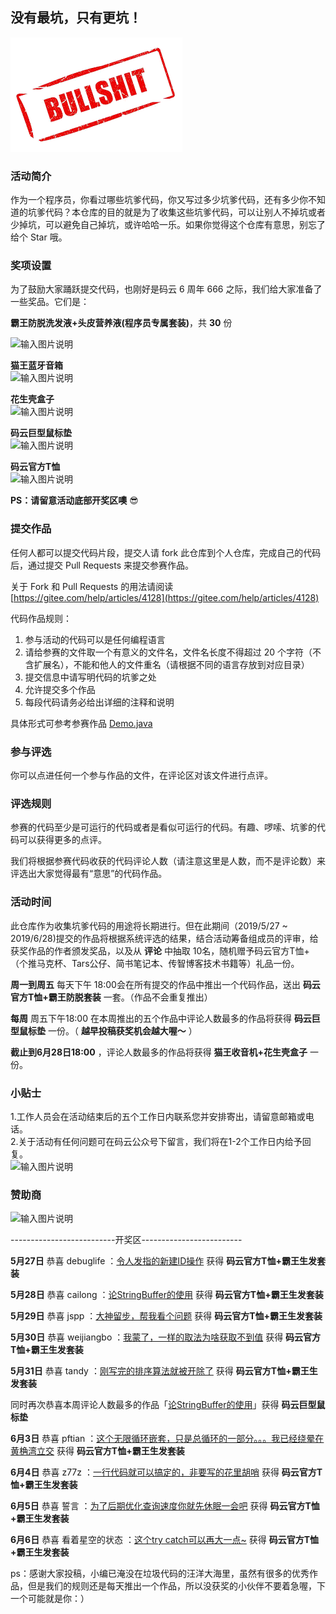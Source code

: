 ## 没有最坑，只有更坑！

![bullshit](resource/bullshit.png)

### 活动简介

作为一个程序员，你看过哪些坑爹代码，你又写过多少坑爹代码，还有多少你不知道的坑爹代码？本仓库的目的就是为了收集这些坑爹代码，可以让别人不掉坑或者少掉坑，可以避免自己掉坑，或许哈哈一乐。如果你觉得这个仓库有意思，别忘了给个 Star 哦。


### 奖项设置

为了鼓励大家踊跃提交代码，也刚好是码云 6 周年 666 之际，我们给大家准备了一些奖品。它们是：
  
 **霸王防脱洗发液+头皮营养液(程序员专属套装)**，共 **30** 份

![输入图片说明](https://images.gitee.com/uploads/images/2019/0520/154609_e88c976b_1899542.png "200-霸王洗发水.png")

 **猫王蓝牙音箱**   
![输入图片说明](https://images.gitee.com/uploads/images/2019/0524/104605_3b1116be_1899542.jpeg "300-猫王收音机.jpg")

 **花生壳盒子**   
![输入图片说明](https://images.gitee.com/uploads/images/2019/0524/104631_a035813f_1899542.png "200-400花生壳盒子.png")

 **码云巨型鼠标垫**   
![输入图片说明](https://images.gitee.com/uploads/images/2019/0514/150323_f40a68bf_1899542.jpeg "200鼠标垫.jpg")

 **码云官方T恤**   
![输入图片说明](https://images.gitee.com/uploads/images/2019/0514/150102_d100ec5d_1899542.png "200T.png")   
   

 **PS：请留意活动底部开奖区噢**    :sunglasses:     
  
 

### 提交作品

任何人都可以提交代码片段，提交人请 fork 此仓库到个人仓库，完成自己的代码后，通过提交 Pull Requests 来提交参赛作品。 

关于 Fork 和 Pull Requests 的用法请阅读 [https://gitee.com/help/articles/4128](https://gitee.com/help/articles/4128)

代码作品规则：

1. 参与活动的代码可以是任何编程语言
2. 请给参赛的文件取一个有意义的文件名，文件名长度不得超过 20 个字符（不含扩展名），不能和他人的文件重名（请根据不同的语言存放到对应目录）
3. 提交信息中请写明代码的坑爹之处
4. 允许提交多个作品
5. 每段代码请务必给出详细的注释和说明

具体形式可参考参赛作品 [Demo.java](java/Demo.java)


### 参与评选

你可以点进任何一个参与作品的文件，在评论区对该文件进行点评。
 

### 评选规则

参赛的代码至少是可运行的代码或者是看似可运行的代码。有趣、啰嗦、坑爹的代码可以获得更多的点评。

我们将根据参赛代码收获的代码评论人数（请注意这里是人数，而不是评论数）来评选出大家觉得最有“意思”的代码作品。  

### 活动时间

此仓库作为收集坑爹代码的用途将长期进行。但在此期间（2019/5/27 ~ 2019/6/28)提交的作品将根据系统评选的结果，结合活动筹备组成员的评审，给获奖作品的作者颁发奖品，以及从 **评论** 中抽取 10名，随机赠予码云官方T恤+（个推马克杯、Tars公仔、简书笔记本、传智博客技术书籍等）礼品一份。

 

 **周一到周五** 每天下午 18:00会在所有提交的作品中推出一个代码作品，送出 **码云官方T恤+霸王防脱套装** 一套。（作品不会重复推出） 
   
   
 **每周** 周五下午18:00 在本周推出的五个作品中评论人数最多的作品将获得 **码云巨型鼠标垫** 一份。（ **越早投稿获奖机会越大喔～** ）
  
  
 **截止到6月28日18:00** ，评论人数最多的作品将获得 **猫王收音机+花生壳盒子** 一份。


  
###  小贴士
 1.工作人员会在活动结束后的五个工作日内联系您并安排寄出，请留意邮箱或电话。  
 2.关于活动有任何问题可在码云公众号下留言，我们将在1-2个工作日内给予回复。  
![输入图片说明](https://images.gitee.com/uploads/images/2019/0514/151233_a16e7749_1899542.png "150码云公众号二维码.png") 


### 赞助商
![输入图片说明](https://images.gitee.com/uploads/images/2019/0603/184947_4e9f93ab_1899542.png "赞助商logo.png")   

  

  
  
  


--------------------------开奖区-------------------------

 **5月27日**  恭喜 debuglife ：[令人发指的新建ID操作](https://gitee.com/oschina/bullshit-codes/blob/master/java/NewId.java)  获得   **码云官方T恤+霸王生发套装**     
      
 **5月28日** 恭喜 cailong   ：[论StringBuffer的使用](https://gitee.com/oschina/bullshit-codes/blob/master/java/Append.java)   获得   **码云官方T恤+霸王生发套装**     

 **5月29日** 恭喜  jspp  ：[大神留步，帮我看个问题](https://gitee.com/oschina/bullshit-codes/blob/master/java/BadCode.java)   获得   **码云官方T恤+霸王生发套装**   
   
 **5月30日** 恭喜  weijiangbo  ：[我蒙了，一样的取法为啥获取不到值](https://gitee.com/oschina/bullshit-codes/blob/master/java/ColourType.java)   获得   **码云官方T恤+霸王生发套装**   
  
 **5月31日** 恭喜  tandy  ：[刚写完的排序算法就被开除了](https://gitee.com/oschina/bullshit-codes/blob/master/java/ArraySort.java)   获得   **码云官方T恤+霸王生发套装**  
   
 同时再次恭喜本周评论人数最多的作品「[论StringBuffer的使用](https://gitee.com/oschina/bullshit-codes/blob/master/java/Append.java)」获得  **码云巨型鼠标垫**   
  
**6月3日** 恭喜  pftian  ：[这个无限循环嵌套，只是总循环的一部分。。。我已经绕晕在黄桷湾立交](https://gitee.com/oschina/bullshit-codes/blob/master/java/InfiniteCycle)   获得   **码云官方T恤+霸王生发套装**  
   
**6月4日** 恭喜  z77z  ：[一行代码就可以搞定的，非要写的花里胡哨](https://gitee.com/oschina/bullshit-codes/blob/master/java/AFilter)   获得   **码云官方T恤+霸王生发套装** 

**6月5日** 恭喜  誓言  ：[为了后期优化查询速度你就先休眠一会吧](https://gitee.com/oschina/bullshit-codes/blob/master/java/Sleep.java)   获得   **码云官方T恤+霸王生发套装**   
  
**6月6日** 恭喜  看着星空的状态  ：[这个try catch可以再大一点~](https://gitee.com/oschina/bullshit-codes/blob/master/java/BadTry.java)   获得   **码云官方T恤+霸王生发套装** 
   
ps：感谢大家投稿，小编已淹没在垃圾代码的汪洋大海里，虽然有很多的优秀作品，但是我们的规则还是每天推出一个作品，所以没获奖的小伙伴不要着急喔，下一个可能就是你：）
